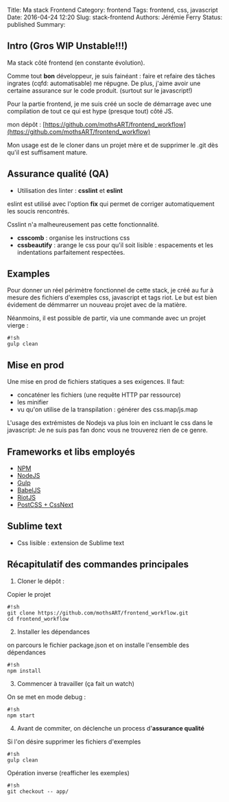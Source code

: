 Title: Ma stack Frontend
Category: frontend
Tags: frontend, css, javascript
Date: 2016-04-24 12:20
Slug: stack-frontend
Authors: Jérémie Ferry
Status: published
Summary:

## Intro (Gros WIP Unstable!!!)

Ma stack côté frontend (en constante évolution).

Comme tout **bon** développeur, je suis fainéant :
faire et refaire des tâches ingrates (cqfd: automatisable) me répugne.
De plus, j'aime avoir une certaine assurance sur le code produit. (surtout sur le javascript!)

Pour la partie frontend, je me suis créé un socle de démarrage avec une compilation de tout ce qui est hype (presque tout) côté JS.

mon dépôt : [https://github.com/mothsART/frontend_workflow](https://github.com/mothsART/frontend_workflow)

Mon usage est de le cloner dans un projet mère et de supprimer le .git dès qu'il est suffisament mature.

## Assurance qualité (QA)

- Utilisation des linter : **csslint** et **eslint**

eslint est utilisé avec l'option **fix** qui permet de corriger automatiquement les soucis rencontrés.

Csslint n'a malheureusement pas cette fonctionnalité.

- **csscomb** : organise les instructions css
- **cssbeautify** : arange le css pour qu'il soit lisible : espacements et les indentations parfaitement respectées.

## Examples

Pour donner un réel périmètre fonctionnel de cette stack, je créé au fur à mesure des fichiers d'exemples css, javascript et tags riot.
Le but est bien évidement de démmarrer un nouveau projet avec de la matière.

Néanmoins, il est possible de partir, via une commande avec un projet vierge :

    #!sh
    gulp clean

## Mise en prod

Une mise en prod de fichiers statiques a ses exigences.
Il faut:

- concaténer les fichiers (une requête HTTP par ressource)
- les minifier
- vu qu'on utilise de la transpilation : générer des css.map/js.map

L'usage des extrémistes de Nodejs va plus loin en incluant le css dans le javascript: Je ne suis pas fan donc vous ne trouverez rien de ce genre.

## Frameworks et libs employés

- [NPM](./npm.html)
- [NodeJS](./nodejs.html)
- [Gulp](./gulp.html)
- [BabelJS](./babeljs.html)
- [RiotJS](./riotjs.html)
- [PostCSS + CssNext](./postcss.html)

## Sublime text

- Css lisible : extension de Sublime text

## Récapitulatif des commandes principales

1. Cloner le dépôt :

Copier le projet

    #!sh
    git clone https://github.com/mothsART/frontend_workflow.git
    cd frontend_workflow

2. Installer les dépendances

on parcours le fichier package.json et on installe l'ensemble des dépendances

    #!sh
    npm install

3. Commencer à travailler (ça fait un watch)

On se met en mode debug :

    #!sh
    npm start

4. Avant de commiter, on déclenche un process d'**assurance qualité**

Si l'on désire supprimer les fichiers d'exemples

    #!sh
    gulp clean

Opération inverse (reafficher les exemples)

    #!sh
    git checkout -- app/